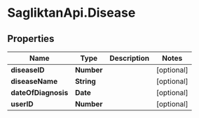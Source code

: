 # SagliktanApi.Disease

## Properties

Name | Type | Description | Notes
------------ | ------------- | ------------- | -------------
**diseaseID** | **Number** |  | [optional] 
**diseaseName** | **String** |  | [optional] 
**dateOfDiagnosis** | **Date** |  | [optional] 
**userID** | **Number** |  | [optional] 



